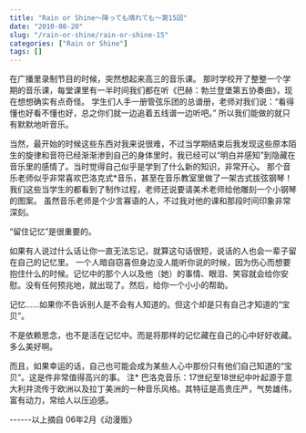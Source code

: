 ```yaml
---
title: "Rain or Shine～降っても晴れても〜第15回"
date: "2010-08-20"
slug: "/rain-or-shine/rain-or-shine-15"
categories: ["Rain or Shine"]
tags: []
---
```


在广播里录制节目的时候，突然想起来高三的音乐课。 那时学校开了整整一个学期的音乐课，每堂课里有一半时间我们都在听《巴赫：勃兰登堡第五协奏曲》，现在想想确实有点奇怪。 学生们人手一册管弦乐团的总谱册，老师对我们说：“看得懂也好看不懂也好，总之你们就一边追着五线谱一边听吧。” 所以我们能做的就只有默默地听音乐。

当然，最开始的时候这些东西对我来说很难，不过当学期结束后我发现这些原本陌生的旋律和音符已经渐渐渗到自己的身体里时，我已经可以“明白并感知”到隐藏在音乐里的感情了。当时觉得自己似乎是学到了什么新的知识，非常开心。 那个音乐老师似乎非常喜欢巴洛克式\*音乐，甚至在音乐教室里做了一架古式拔弦钢琴！ 我们这些当学生的都看到了制作过程，老师还说要请美术老师给他雕刻一个小钢琴的图案。 虽然音乐老师是个少言寡语的人，不过我对他的课和那段时间印象非常深刻。

“留住记忆”是很重要的。

如果有人说过什么话让你一直无法忘记，就算这句话很短，说话的人也会一辈子留在自己的记忆里。 一个人暗自窃喜但身边没人能听你说的时候，因为伤心而想要抱住什么的时候。记忆中的那个人以及他（她）的事情、眼泪、笑容就会给你安慰。没有任何预兆地，就出现了。然后，给你一个小小的帮助。

记忆……如果你不告诉别人是不会有人知道的。但这个却是只有自己才知道的“宝贝”。

不是依赖思念，也不是活在记忆中。而是将那样的记忆藏在自己的心中好好收藏。多么美好啊。

而且，如果幸运的话，自己也可能会成为某些人心中那份只有他们自己知道的“宝贝”。这是件非常值得高兴的事。 注\* 巴洛克音乐：17世纪至18世纪中叶起源于意大利并流传于欧洲以及拉丁美洲的一种音乐风格。其特征是高贵庄严，气势雄伟，富有动力，常给人以压迫感。

\------以上摘自 06年2月《动漫贩》
